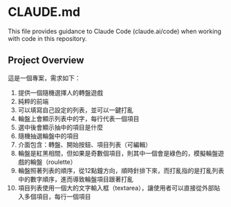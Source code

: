 # CLAUDE.md

This file provides guidance to Claude Code (claude.ai/code) when working with code in this repository.

## Project Overview

這是一個專案，需求如下：
1. 提供一個隨機選擇人的轉盤遊戲
2. 純粹的前端
3. 可以填寫自己設定的列表，並可以一鍵打亂
4. 輪盤上會顯示列表中的字，每行代表一個項目
5. 選中後會顯示抽中的項目是什麼
6. 隨機抽選輪盤中的項目
7. 介面包含：轉盤、開始按鈕、項目列表（可編輯）
8. 輪盤是紅黑相間，但如果是奇數個項目，則其中一個會是綠色的，模擬輪盤遊戲的輪盤（roulette）
9. 輪盤照著列表的順序，從12點鐘方向，順時針排下來，而打亂指的是打亂列表中的數字順序，進而導致輪盤項目跟著打亂
10. 項目列表使用一個大的文字輸入框（textarea），讓使用者可以直接從外部貼入多個項目，每行一個項目